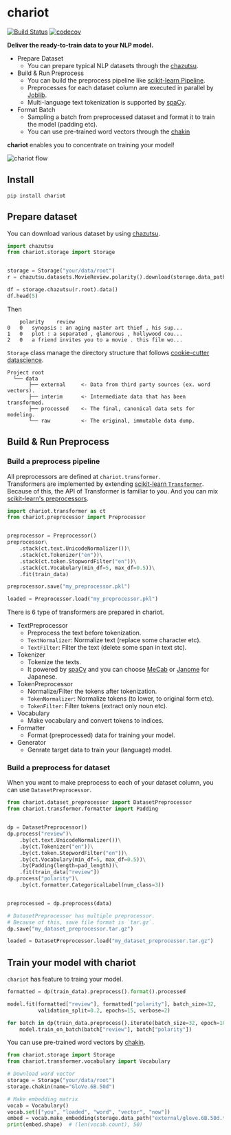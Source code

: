 # chariot

[![Build Status](https://travis-ci.org/chakki-works/chariot.svg?branch=master)](https://travis-ci.org/chakki-works/chariot)
[![codecov](https://codecov.io/gh/chakki-works/chariot/branch/master/graph/badge.svg)](https://codecov.io/gh/chakki-works/chariot)

**Deliver the ready-to-train data to your NLP model.**


* Prepare Dataset
  * You can prepare typical NLP datasets through the [chazutsu](https://github.com/chakki-works/chazutsu).
* Build & Run Preprocess
  * You can build the preprocess pipeline like [scikit-learn Pipeline](http://scikit-learn.org/stable/modules/generated/sklearn.pipeline.Pipeline.html).
  * Preprocesses for each dataset column are executed in parallel by [Joblib](https://pythonhosted.org/joblib/index.html).
  * Multi-language text tokenization is supported by [spaCy](https://spacy.io/).
* Format Batch
  * Sampling a batch from preprocessed dataset and format it to train the model (padding etc).
  * You can use pre-trained word vectors through the [chakin](https://github.com/chakki-works/chakin)

**chariot** enables you to concentrate on training your model!

![chariot flow](./docs/images/chariot_feature.gif)

## Install

```
pip install chariot
```

## Prepare dataset

You can download various dataset by using [chazutsu](https://github.com/chakki-works/chazutsu).  

```py
import chazutsu
from chariot.storage import Storage


storage = Storage("your/data/root")
r = chazutsu.datasets.MovieReview.polarity().download(storage.data_path("raw"))

df = storage.chazutsu(r.root).data()
df.head(5)
```

Then

```
	polarity	review
0	0	synopsis : an aging master art thief , his sup...
1	0	plot : a separated , glamorous , hollywood cou...
2	0	a friend invites you to a movie . this film wo...
```

`Storage` class manage the directory structure that follows [cookie-cutter datascience](https://drivendata.github.io/cookiecutter-data-science/).

```
Project root
  └── data
       ├── external     <- Data from third party sources (ex. word vectors).
       ├── interim      <- Intermediate data that has been transformed.
       ├── processed    <- The final, canonical data sets for modeling.
       └── raw          <- The original, immutable data dump.
```

## Build & Run Preprocess

### Build a preprocess pipeline

All preprocessors are defined at `chariot.transformer`.  
Transformers are implemented by extending [scikit-learn `Transformer`](https://scikit-learn.org/stable/modules/generated/sklearn.base.TransformerMixin.html).  
Because of this, the API of Transformer is familiar to you. And you can mix [scikit-learn's preprocessors](https://scikit-learn.org/stable/modules/preprocessing.html).

```py
import chariot.transformer as ct
from chariot.preprocessor import Preprocessor


preprocessor = Preprocessor()
preprocessor\
    .stack(ct.text.UnicodeNormalizer())\
    .stack(ct.Tokenizer("en"))\
    .stack(ct.token.StopwordFilter("en"))\
    .stack(ct.Vocabulary(min_df=5, max_df=0.5))\
    .fit(train_data)

preprocessor.save("my_preprocessor.pkl")

loaded = Preprocessor.load("my_preprocessor.pkl")
```

There is 6 type of transformers are prepared in chariot.

* TextPreprocessor
  * Preprocess the text before tokenization.
  * `TextNormalizer`: Normalize text (replace some character etc).
  * `TextFilter`: Filter the text (delete some span in text stc).
* Tokenizer
  * Tokenize the texts.
  * It powered by [spaCy](https://spacy.io/) and you can choose [MeCab](https://github.com/taku910/mecab) or [Janome](https://github.com/mocobeta/janome) for Japanese.
* TokenPreprocessor
  * Normalize/Filter the tokens after tokenization.
  * `TokenNormalizer`: Normalize tokens (to lower, to original form etc).
  * `TokenFilter`: Filter tokens (extract only noun etc).
* Vocabulary
  * Make vocabulary and convert tokens to indices.
* Formatter
  * Format (preprocessed) data for training your model.
* Generator
  * Genrate target data to train your (language) model.

### Build a preprocess for dataset

When you want to make preprocess to each of your dataset column, you can use `DatasetPreprocessor`.

```py
from chariot.dataset_preprocessor import DatasetPreprocessor
from chariot.transformer.formatter import Padding


dp = DatasetPreprocessor()
dp.process("review")\
    .by(ct.text.UnicodeNormalizer())\
    .by(ct.Tokenizer("en"))\
    .by(ct.token.StopwordFilter("en"))\
    .by(ct.Vocabulary(min_df=5, max_df=0.5))\
    .by(Padding(length=pad_length))\
    .fit(train_data["review"])
dp.process("polarity")\
    .by(ct.formatter.CategoricalLabel(num_class=3))


preprocessed = dp.preprocess(data)

# DatasetPreprocessor has multiple preprocessor.
# Because of this, save file format is `tar.gz`.
dp.save("my_dataset_preprocessor.tar.gz")

loaded = DatasetPreprocessor.load("my_dataset_preprocessor.tar.gz")
```

## Train your model with chariot

`chariot` has feature to traing your model.

```py
formatted = dp(train_data).preprocess().format().processed

model.fit(formatted["review"], formatted["polarity"], batch_size=32,
          validation_split=0.2, epochs=15, verbose=2)

```

```py
for batch in dp(train_data.preprocess().iterate(batch_size=32, epoch=10):
    model.train_on_batch(batch["review"], batch["polarity"])

```

You can use pre-trained word vectors by [chakin](https://github.com/chakki-works/chakin).  


```py
from chariot.storage import Storage
from chariot.transformer.vocabulary import Vocabulary

# Download word vector
storage = Storage("your/data/root")
storage.chakin(name="GloVe.6B.50d")

# Make embedding matrix
vocab = Vocabulary()
vocab.set(["you", "loaded", "word", "vector", "now"])
embed = vocab.make_embedding(storage.data_path("external/glove.6B.50d.txt"))
print(embed.shape)  # (len(vocab.count), 50)
```
